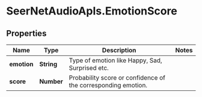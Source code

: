 # SeerNetAudioApIs.EmotionScore

## Properties
Name | Type | Description | Notes
------------ | ------------- | ------------- | -------------
**emotion** | **String** | Type of emotion like Happy, Sad, Surprised etc. | 
**score** | **Number** | Probability score or confidence of the corresponding emotion. | 


